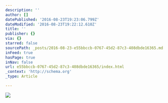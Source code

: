 ```yaml
---
description: ''
author: []
datePublished: '2016-08-23T19:23:06.799Z'
dateModified: '2016-08-23T19:22:12.610Z'
title: ''
publisher: {}
via: {}
starred: false
sourcePath: _posts/2016-08-23-e55bbccb-0767-45d2-87c3-408dbde16365.md
inFeed: true
hasPage: true
inNav: false
url: e55bbccb-0767-45d2-87c3-408dbde16365/index.html
_context: 'http://schema.org'
_type: Article

---
```

![](https://the-grid-user-content.s3-us-west-2.amazonaws.com/539b971a-4942-4d5f-baff-00d1c813c914.png)